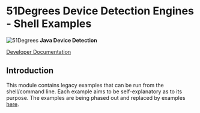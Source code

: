 # 51Degrees Device Detection Engines - Shell Examples

![51Degrees](https://51degrees.com/img/logo.png?utm_source=github&utm_medium=repository&utm_content=readme_main&utm_campaign=java-open-source "Data rewards the curious") **Java Device Detection**

[Developer Documentation](https://51degrees.com/device-detection-java/index.html?utm_source=github&utm_medium=repository&utm_content=documentation&utm_campaign=java-open-source "developer documentation")

## Introduction

This module contains legacy examples that can be run from the shell/command line. Each example
aims to be self-explanatory as to its purpose. The examples are being phased out and replaced by
examples [here](../device-detection.examples/README.md]).
